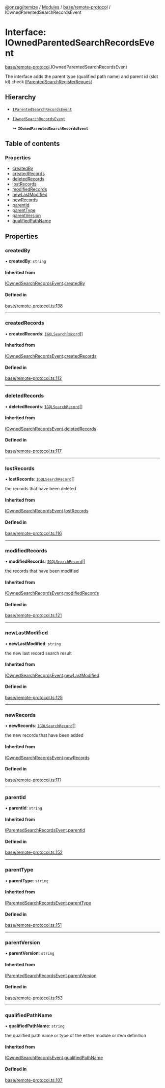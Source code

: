 [@onzag/itemize](../README.md) / [Modules](../modules.md) / [base/remote-protocol](../modules/base_remote_protocol.md) / IOwnedParentedSearchRecordsEvent

# Interface: IOwnedParentedSearchRecordsEvent

[base/remote-protocol](../modules/base_remote_protocol.md).IOwnedParentedSearchRecordsEvent

The interface adds the parent type (qualified path name) and parent id (slot id)
check [IParentedSearchRegisterRequest](base_remote_protocol.IParentedSearchRegisterRequest.md)

## Hierarchy

- [`IParentedSearchRecordsEvent`](base_remote_protocol.IParentedSearchRecordsEvent.md)

- [`IOwnedSearchRecordsEvent`](base_remote_protocol.IOwnedSearchRecordsEvent.md)

  ↳ **`IOwnedParentedSearchRecordsEvent`**

## Table of contents

### Properties

- [createdBy](base_remote_protocol.IOwnedParentedSearchRecordsEvent.md#createdby)
- [createdRecords](base_remote_protocol.IOwnedParentedSearchRecordsEvent.md#createdrecords)
- [deletedRecords](base_remote_protocol.IOwnedParentedSearchRecordsEvent.md#deletedrecords)
- [lostRecords](base_remote_protocol.IOwnedParentedSearchRecordsEvent.md#lostrecords)
- [modifiedRecords](base_remote_protocol.IOwnedParentedSearchRecordsEvent.md#modifiedrecords)
- [newLastModified](base_remote_protocol.IOwnedParentedSearchRecordsEvent.md#newlastmodified)
- [newRecords](base_remote_protocol.IOwnedParentedSearchRecordsEvent.md#newrecords)
- [parentId](base_remote_protocol.IOwnedParentedSearchRecordsEvent.md#parentid)
- [parentType](base_remote_protocol.IOwnedParentedSearchRecordsEvent.md#parenttype)
- [parentVersion](base_remote_protocol.IOwnedParentedSearchRecordsEvent.md#parentversion)
- [qualifiedPathName](base_remote_protocol.IOwnedParentedSearchRecordsEvent.md#qualifiedpathname)

## Properties

### createdBy

• **createdBy**: `string`

#### Inherited from

[IOwnedSearchRecordsEvent](base_remote_protocol.IOwnedSearchRecordsEvent.md).[createdBy](base_remote_protocol.IOwnedSearchRecordsEvent.md#createdby)

#### Defined in

[base/remote-protocol.ts:138](https://github.com/onzag/itemize/blob/f2db74a5/base/remote-protocol.ts#L138)

___

### createdRecords

• **createdRecords**: [`IGQLSearchRecord`](gql_querier.IGQLSearchRecord.md)[]

#### Inherited from

[IOwnedSearchRecordsEvent](base_remote_protocol.IOwnedSearchRecordsEvent.md).[createdRecords](base_remote_protocol.IOwnedSearchRecordsEvent.md#createdrecords)

#### Defined in

[base/remote-protocol.ts:112](https://github.com/onzag/itemize/blob/f2db74a5/base/remote-protocol.ts#L112)

___

### deletedRecords

• **deletedRecords**: [`IGQLSearchRecord`](gql_querier.IGQLSearchRecord.md)[]

#### Inherited from

[IOwnedSearchRecordsEvent](base_remote_protocol.IOwnedSearchRecordsEvent.md).[deletedRecords](base_remote_protocol.IOwnedSearchRecordsEvent.md#deletedrecords)

#### Defined in

[base/remote-protocol.ts:117](https://github.com/onzag/itemize/blob/f2db74a5/base/remote-protocol.ts#L117)

___

### lostRecords

• **lostRecords**: [`IGQLSearchRecord`](gql_querier.IGQLSearchRecord.md)[]

the records that have been deleted

#### Inherited from

[IOwnedSearchRecordsEvent](base_remote_protocol.IOwnedSearchRecordsEvent.md).[lostRecords](base_remote_protocol.IOwnedSearchRecordsEvent.md#lostrecords)

#### Defined in

[base/remote-protocol.ts:116](https://github.com/onzag/itemize/blob/f2db74a5/base/remote-protocol.ts#L116)

___

### modifiedRecords

• **modifiedRecords**: [`IGQLSearchRecord`](gql_querier.IGQLSearchRecord.md)[]

the records that have been modified

#### Inherited from

[IOwnedSearchRecordsEvent](base_remote_protocol.IOwnedSearchRecordsEvent.md).[modifiedRecords](base_remote_protocol.IOwnedSearchRecordsEvent.md#modifiedrecords)

#### Defined in

[base/remote-protocol.ts:121](https://github.com/onzag/itemize/blob/f2db74a5/base/remote-protocol.ts#L121)

___

### newLastModified

• **newLastModified**: `string`

the new last record search result

#### Inherited from

[IOwnedSearchRecordsEvent](base_remote_protocol.IOwnedSearchRecordsEvent.md).[newLastModified](base_remote_protocol.IOwnedSearchRecordsEvent.md#newlastmodified)

#### Defined in

[base/remote-protocol.ts:125](https://github.com/onzag/itemize/blob/f2db74a5/base/remote-protocol.ts#L125)

___

### newRecords

• **newRecords**: [`IGQLSearchRecord`](gql_querier.IGQLSearchRecord.md)[]

the new records that have been added

#### Inherited from

[IOwnedSearchRecordsEvent](base_remote_protocol.IOwnedSearchRecordsEvent.md).[newRecords](base_remote_protocol.IOwnedSearchRecordsEvent.md#newrecords)

#### Defined in

[base/remote-protocol.ts:111](https://github.com/onzag/itemize/blob/f2db74a5/base/remote-protocol.ts#L111)

___

### parentId

• **parentId**: `string`

#### Inherited from

[IParentedSearchRecordsEvent](base_remote_protocol.IParentedSearchRecordsEvent.md).[parentId](base_remote_protocol.IParentedSearchRecordsEvent.md#parentid)

#### Defined in

[base/remote-protocol.ts:152](https://github.com/onzag/itemize/blob/f2db74a5/base/remote-protocol.ts#L152)

___

### parentType

• **parentType**: `string`

#### Inherited from

[IParentedSearchRecordsEvent](base_remote_protocol.IParentedSearchRecordsEvent.md).[parentType](base_remote_protocol.IParentedSearchRecordsEvent.md#parenttype)

#### Defined in

[base/remote-protocol.ts:151](https://github.com/onzag/itemize/blob/f2db74a5/base/remote-protocol.ts#L151)

___

### parentVersion

• **parentVersion**: `string`

#### Inherited from

[IParentedSearchRecordsEvent](base_remote_protocol.IParentedSearchRecordsEvent.md).[parentVersion](base_remote_protocol.IParentedSearchRecordsEvent.md#parentversion)

#### Defined in

[base/remote-protocol.ts:153](https://github.com/onzag/itemize/blob/f2db74a5/base/remote-protocol.ts#L153)

___

### qualifiedPathName

• **qualifiedPathName**: `string`

the qualified path name or type of the either module or item definition

#### Inherited from

[IOwnedSearchRecordsEvent](base_remote_protocol.IOwnedSearchRecordsEvent.md).[qualifiedPathName](base_remote_protocol.IOwnedSearchRecordsEvent.md#qualifiedpathname)

#### Defined in

[base/remote-protocol.ts:107](https://github.com/onzag/itemize/blob/f2db74a5/base/remote-protocol.ts#L107)
